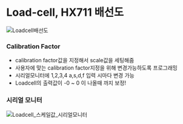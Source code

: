 # Load-cell, HX711 배선도
![Loadcell배선도](https://user-images.githubusercontent.com/98401825/163297469-da55a9f5-6dc5-46ab-899a-216d5c8c0f0b.png)

### Calibration Factor
* calibration factor값을 지정해서 scale값을 세팅해줌
* 사용자에 맞는 calibration factor지정을 위해 변경가능하도록 프로그래밍
* 시리얼모니터에 1,2,3,4  a,s,d,f 입력 시마다 변경 가능
* Loadcell의 출력값이 -0 ~ 0 이 나올때 까지 보정!

### 시리얼 모니터
![Loadcell_스케일값_시리얼모니터](https://user-images.githubusercontent.com/98401825/163299699-592d0eb4-f8af-4171-b142-4a3dd0812f2f.png)  
